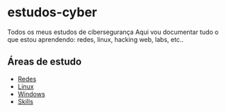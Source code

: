 # estudos-cyber
Todos os meus estudos de cibersegurança
Aqui vou documentar tudo o que estou aprendendo: redes, linux, hacking web, labs, etc..

## Áreas de estudo

- [Redes](./redes/)
- [Linux](./linux/linux-101.md)
- [Windows](./windows/windows-101.md)
- [Skills](./skills/)
